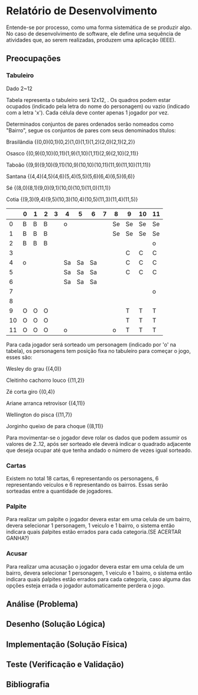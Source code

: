 # Relatório de Desenvolvimento

Entende-se por processo, como uma forma sistemática de se produzir algo. No caso de desenvolvimento de software, ele define uma sequência de atividades que, ao serem realizadas, produzem uma aplicação (IEEE).

## Preocupações

### Tabuleiro
Dado 2~12

Tabela representa o tabuleiro será 12x12, . Os quadros podem estar ocupados (indicado pela letra do nome do personagem) ou vazio (indicado com a letra 'x'). Cada célula deve conter apenas 1 jogador por vez.

Determinados conjuntos de pares ordenados serão nomeados como "Bairro", segue os conjuntos de pares com seus denominados títulos:

Brasilândia {(0,0)(0,1)(0,2)(1,0)(1,1)(1,2)(2,0)(2,1)(2,2)}

Osasco  {(0,9)(0,10)(0,11)(1,9)(1,10)(1,11)(2,9)(2,10)(2,11)}

Taboão  {(9,9)(9,10)(9,11)(10,9)(10,10)(10,11)(11,9)(11,10)(11,11)}

Santana  {(4,4)(4,5)(4,6)(5,4)(5,5)(5,6)(6,4)(6,5)(6,6)}

Sé  {(8,0)(8,1)(9,0)(9,1)(10,0)(10,1)(11,0)(11,1)}

Cotia  {(9,3)(9,4)(9,5)(10,3)(10,4)(10,5)(11,3)(11,4)(11,5)}




|      | 0    | 1    | 2    | 3    | 4    | 5    | 6    | 7    | 8    | 9    | 10   | 11   |
| ---- | ---- | ---- | ---- | ---- | ---- | ---- | ---- | ---- | ---- | ---- | ---- | ---- |
| 0    |   B   |   B   |   B   |      |  o    |      |      |      |   Se   |   Se   |   Se   |   Se   |
| 1    |   B   |   B   |   B   |      |      |      |      |      |   Se   |    Se  |    Se  |   Se   |
| 2    |   B   |   B   |   B   |      |      |      |      |      |      |      |      |   o   |
| 3    |      |      |      |      |      |      |      |      |      |   C   |   C   |   C   |
| 4    |  o    |      |      |      |   Sa   |   Sa   |   Sa   |      |    |    C  |    C  |   C   |
| 5    |      |      |      |      |   Sa   |   Sa   |   Sa   |      |      |   C   |   C   |  C    |
| 6    |      |      |      |      |   Sa   |   Sa   |   Sa   |      |      |      |      |      |
| 7    |      |      |      |      |      |      |      |      |      |      |      |    o  |
| 8    |      |      |      |      |      |      |      |      |      |      |      |      |
| 9    |   O   |   O   |   O   |      |      |      |      |      |      |   T   |   T   |   T   |
| 10   |   O   |   O   |    O  |      |      |      |      |      |      |   T   |   T   |   T   |
| 11   |   O   |   O   |     O |      |    o  |      |      |      |  o    |   T   |   T   |   T   |

Para cada jogador será sorteado um personagem (indicado por 'o' na tabela), os personagens tem posição fixa no tabuleiro para começar o jogo, esses são:

Wesley do grau {(4,0)}

Cleitinho cachorro louco {(11,2)}

Zé corta giro {(0,4)}

Ariane arranca retrovisor {(4,11)}

Wellington do pisca {(11,7)}

Jorginho queixo de para choque {(8,11)}

Para movimentar-se o jogador deve rolar os dados que podem assumir os valores de 2..12, após ser sorteado ele deverá indicar o quadrado adjacente que deseja ocupar até que tenha andado o número de vezes igual sorteado.


### Cartas
Existem no total 18 cartas, 6 representando os personagens, 6 representando veículos e 6 representando os bairros. Essas serão sorteadas entre a quantidade de jogadores.
### Palpite
Para realizar um palpite o jogador devera estar em uma celula de um bairro, devera selecionar 1 personagem, 1 veiculo e 1 bairro, o sistema então indicara quais ṕalpites estão errados para cada categoria.(SE ACERTAR GANHA?)
### Acusar
Para realizar uma acusação o jogador devera estar em uma celula de um bairro, devera selecionar 1 personagem, 1 veiculo e 1 bairro, o sistema então indicara quais ṕalpites estão errados para cada categoria, caso alguma das opções esteja errada o jogador automaticamente perdera o jogo.

## Análise (Problema)

## Desenho (Solução Lógica)

## Implementação (Solução Física)

## Teste (Verificação e Validação)

## Bibliografia

